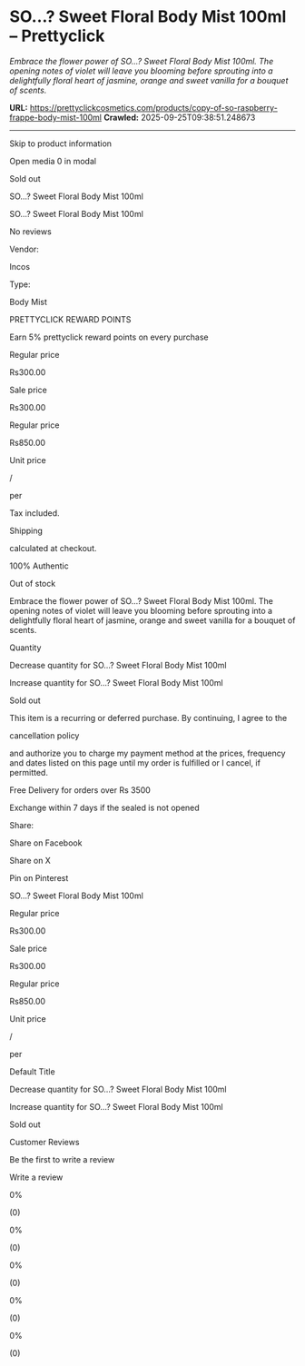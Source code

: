 # SO…? Sweet Floral Body Mist 100ml – Prettyclick

*Embrace the flower power of SO…? Sweet Floral Body Mist 100ml. The opening notes of violet will leave you blooming before sprouting into a delightfully floral heart of jasmine, orange and sweet vanilla for a bouquet of scents.*

**URL:** https://prettyclickcosmetics.com/products/copy-of-so-raspberry-frappe-body-mist-100ml
**Crawled:** 2025-09-25T09:38:51.248673

---

Skip to product information

Open media 0 in modal

Sold out

SO…? Sweet Floral Body Mist 100ml

SO…? Sweet Floral Body Mist 100ml

No reviews

Vendor:

Incos

Type:

Body Mist

PRETTYCLICK REWARD POINTS

Earn 5% prettyclick reward points on every purchase

Regular price

Rs300.00

Sale price

Rs300.00

Regular price

Rs850.00

Unit price

/

per

Tax included.

Shipping

calculated at checkout.

100% Authentic

Out of stock

Embrace the flower power of SO…? Sweet Floral Body Mist 100ml. The opening notes of violet will leave you blooming before sprouting into a delightfully floral heart of jasmine, orange and sweet vanilla for a bouquet of scents.

Quantity

Decrease quantity for SO…? Sweet Floral Body Mist 100ml

Increase quantity for SO…? Sweet Floral Body Mist 100ml

Sold out

This item is a recurring or deferred purchase. By continuing, I agree to the

cancellation policy

and authorize you to charge my payment method at the prices, frequency and dates listed on this page until my order is fulfilled or I cancel, if permitted.

Free Delivery for orders over Rs 3500

Exchange within 7 days if the sealed is not opened

Share:

Share on Facebook

Share on X

Pin on Pinterest

SO…? Sweet Floral Body Mist 100ml

Regular price

Rs300.00

Sale price

Rs300.00

Regular price

Rs850.00

Unit price

/

per

Default Title

Decrease quantity for SO…? Sweet Floral Body Mist 100ml

Increase quantity for SO…? Sweet Floral Body Mist 100ml

Sold out

Customer Reviews

Be the first to write a review

Write a review

0%

(0)

0%

(0)

0%

(0)

0%

(0)

0%

(0)